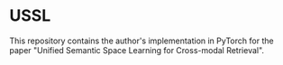 # USSL
This repository contains the author's implementation in PyTorch for the paper "Unified Semantic Space Learning for Cross-modal Retrieval".
